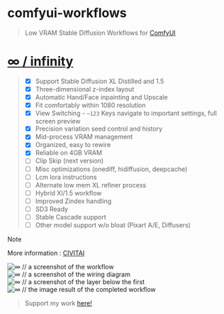 # comfyui-workflows

>Low VRAM Stable Diffusion Workflows for [ComfyUI](https://github.com/comfyanonymous/comfyui)

# [∞ / infinity ](/%E2%88%9E.json)
> - [x] Support Stable Diffusion XL Distilled and 1.5
> - [x] Three-dimensional z-index layout
> - [x] Automatic Hand/Face inpainting and Upscale
> - [x] Fit comfortably within 1080 resolution
> - [x] View Switching - `~123` Keys navigate to important settings, full screen preview
> - [x] Precision variation seed control and history
> - [x] Mid-process VRAM management
> - [x] Organized, easy to rewire
> - [x] Reliable on 4GB VRAM
> - [ ] Clip Skip (next version)
> - [ ] Misc optimizations (onediff, hidiffusion, deepcache)
> - [ ] Lcm lora instructions
> - [ ] Alternate low mem XL refiner process
> - [ ] Hybrid Xl/1.5 workflow
> - [ ] Improved Zindex handling
> - [ ] SD3 Ready
> - [ ] Stable Cascade support
> - [ ] Other model support w/o bloat (Pixart A/E, Diffusers)

> [!NOTE]
> More information : [CIVITAI](https://civitai.com/models/434977)

![∞ // a screenshot of the workflow ](https://github.com/exdysa/comfyui-workflows/assets/91800957/0821f0e5-59ac-4f45-ad5c-1001137c4f49)
![∞ // a screenshot of the wiring diagram](https://github.com/exdysa/comfyui-workflows/assets/91800957/07e2047d-ca63-421f-b63f-570fc75a2037)
![∞ // a screenshot of the layer below the first](https://github.com/exdysa/comfyui-workflows/assets/91800957/f1d4dc92-478c-4010-be11-1f947a048d53)
![∞ // the image result of the completed workflow](https://github.com/exdysa/comfyui-workflows/assets/91800957/e6321518-23c9-46ca-ba74-0fc8186f3b29)

> Support my work [here!](https://ko-fi.com/exdysa)
